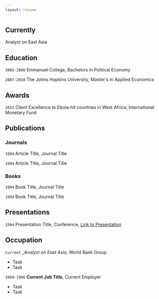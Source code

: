 ```yaml
---
layout: resume
---
```

## Currently

Analyst on East Asia

## Education

`2002-2006`
Emmanuel College,
Bachelors in Political Economy

`2007-2010`
The Johns Hopkins University,
Master's in Applied Economics

## Awards

`2015`
Client Excellence to Ebola-hit countries in West Africa, International Monetary Fund 

## Publications

<!-- A list is also available [online](http://scholar.google.co.uk/citations?user=LTOTl0YAAAAJ) -->

### Journals

`1994`
Article Title, Journal Title

`1994`
Article Title, Journal Title

### Books

`1994`
Book Title, Journal Title

`1994`
Book Title, Journal Title


## Presentations

`1994`
Presentation Title, Conference, <a href="http://MyWebsite.tld/presentation1">Link to Presentation</a>


## Occupation

`Current`
__Analyst on East Asia_, World Bank Group 

- Task
- Task

`1994-1996`
__Current Job Title__, Current Employer 

- Task
- Task



<!-- ### Footer

Last updated: May 2013 -->


